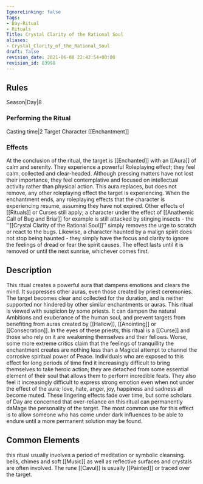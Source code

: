 ```yaml
---
IgnoreLinking: false
Tags:
- Day-Ritual
- Rituals
Title: Crystal Clarity of the Rational Soul
aliases:
- Crystal_Clarity_of_the_Rational_Soul
draft: false
revision_date: 2021-06-08 22:42:54+00:00
revision_id: 83998
---
```


## Rules
Season|Day|8
### Performing the Ritual
Casting time|2  Target Character
[[Enchantment]]
### Effects
At the conclusion of the ritual, the target is [[Enchanted]] with an [[Aura]] of calm and serenity. They experience a powerful Roleplaying effect; they feel calm, collected and clear-headed. Although pressing matters have not lost their importance, they feel contemplative and focused on intellectual activity rather than physical action. 
This aura replaces, but does not remove, any other roleplaying effect the target is experiencing. When the enchantment ends, any roleplaying effects that the character is experiencing resume, assuming they have not expired. Other effects of [[Rituals]] or Curses still apply; a character under the effect of [[Anathemic Call of Bug and Briar]] for example is still attacked by stinging insects - the ''[[Crystal Clarity of the Rational Soul]]'' simply removes the urge to scratch or react to the bugs. Likewise, a character haunted by a malign spirit does not stop being haunted - they simply have the focus and clarity to ignore the feelings of dread or fear the spirit causes.
The effect lasts until it is removed or until the next sunrise, whichever comes first.
## Description
This ritual creates a powerful aura that dampens emotions and clears the mind. It suppresses other auras, even those created by priest ceremonies. The target becomes clear and collected for the duration, and is neither supported nor hindered by other similar enchantments or auras.
This ritual is viewed with suspicion by some priests. It can dampen the natural Ambitions and exuberance of the human soul, and prevent targets from benefiting from auras created by [[Hallow]], [[Anointing]] or [[Consecration]]. In the eyes of these priests, this ritual is a [[Curse]] and those who rely on it are weakening themselves and their fellows. Worse, some more extreme critics claim that the feelings of tranquillity the enchantment creates are nothing less than a Magical attempt to channel the corrosive spiritual power of Peace.
Individuals who are exposed to this effect for long periods of time find it increasingly difficult to bring themselves to take heroic action; they are detached from some essential element of their soul that allows them to perform incredible feats. They also feel it increasingly difficult to express strong emotion even when not under the effect of the aura; love, hate, anger, joy, happiness and sadness all become muted. These lingering effects fade over time, but some scholars of Day are concerned that over-reliance on this ritual can permanently daMage the personality of the target.
The most common use for this effect is to allow someone who has come under dark influences to be able to endure until a more permanent solution may be found.
## Common Elements
this ritual usually involves a period of meditation or symbolic cleansing. bells, chimes and soft [[Music]] as well as reflective surfaces and crystals are often involved. The rune [[Cavul]] is usually [[Painted]] or traced over the target.